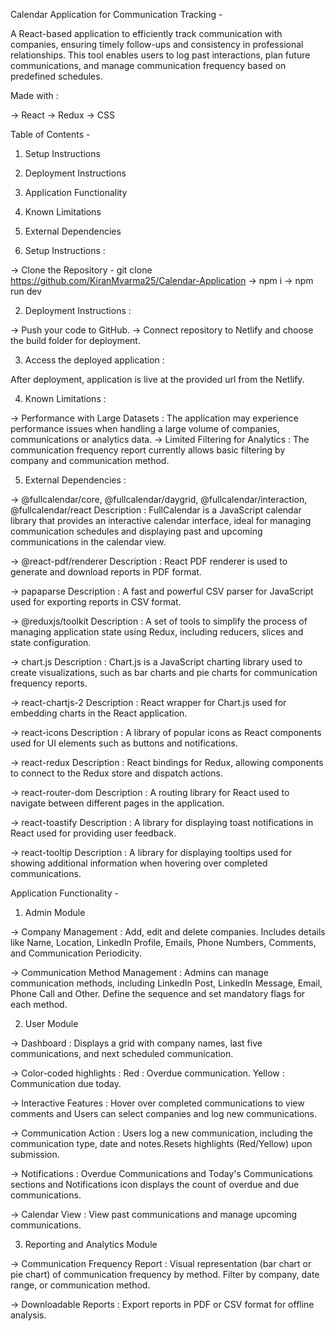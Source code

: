 Calendar Application for Communication Tracking -

A React-based application to efficiently track communication with companies, 
ensuring timely follow-ups and consistency in professional relationships. 
This tool enables users to log past interactions, plan future communications, and manage communication frequency based on predefined schedules.


Made with :

-> React
-> Redux
-> CSS



Table of Contents - 

1. Setup Instructions
2. Deployment Instructions
3. Application Functionality
4. Known Limitations
5. External Dependencies


1. Setup Instructions : 

-> Clone the Repository - git clone https://github.com/KiranMvarma25/Calendar-Application
-> npm i
-> npm run dev


2. Deployment Instructions :

-> Push your code to GitHub.
-> Connect repository to Netlify and choose the build folder for deployment.


3. Access the deployed application : 

After deployment, application is live at the provided url from the Netlify.


4. Known Limitations : 

-> Performance with Large Datasets : The application may experience performance issues when handling a large volume of companies, communications or analytics data.
-> Limited Filtering for Analytics : The communication frequency report currently allows basic filtering by company and communication method. 


5. External Dependencies : 

-> @fullcalendar/core, @fullcalendar/daygrid, @fullcalendar/interaction, @fullcalendar/react
    Description : FullCalendar is a JavaScript calendar library that provides an interactive calendar interface, ideal for managing communication schedules and displaying past and upcoming communications in the calendar view.

-> @react-pdf/renderer
    Description : React PDF renderer is used to generate and download reports in PDF format.

-> papaparse
    Description : A fast and powerful CSV parser for JavaScript used for exporting reports in CSV format.

-> @reduxjs/toolkit
    Description : A set of tools to simplify the process of managing application state using Redux, including reducers, slices and state configuration.

-> chart.js
    Description : Chart.js is a JavaScript charting library used to create visualizations, such as bar charts and pie charts for communication frequency reports.

-> react-chartjs-2
    Description : React wrapper for Chart.js used for embedding charts in the React application.

-> react-icons
    Description : A library of popular icons as React components used for UI elements such as buttons and notifications.

-> react-redux
    Description : React bindings for Redux, allowing components to connect to the Redux store and dispatch actions.

-> react-router-dom
    Description : A routing library for React used to navigate between different pages in the application.

-> react-toastify
    Description : A library for displaying toast notifications in React used for providing user feedback.

-> react-tooltip
    Description : A library for displaying tooltips used for showing additional information when hovering over completed communications.







Application Functionality -


1. Admin Module 

-> Company Management : Add, edit and delete companies.
    Includes details like Name, Location, LinkedIn Profile, Emails, Phone Numbers, Comments, and Communication Periodicity.

-> Communication Method Management : Admins can manage communication methods, including LinkedIn Post, LinkedIn Message, Email, Phone Call and Other.
    Define the sequence and set mandatory flags for each method.


2. User Module

-> Dashboard : Displays a grid with company names, last five communications, and next scheduled communication.

-> Color-coded highlights :
    Red : Overdue communication.
    Yellow : Communication due today.

-> Interactive Features : Hover over completed communications to view comments and Users can select companies and log new communications.

-> Communication Action : Users log a new communication, including the communication type, date and notes.Resets highlights (Red/Yellow) upon submission.

-> Notifications : Overdue Communications and Today's Communications sections and Notifications icon displays the count of overdue and due communications.


-> Calendar View : View past communications and manage upcoming communications.


3. Reporting and Analytics Module 

-> Communication Frequency Report : Visual representation (bar chart or pie chart) of communication frequency by method.
    Filter by company, date range, or communication method.

-> Downloadable Reports :
    Export reports in PDF or CSV format for offline analysis.